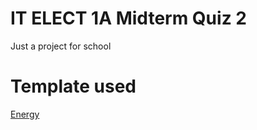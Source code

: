 # IT ELECT 1A Midterm Quiz 2
Just a project for school
# Template used
[Energy]([url](http://www.mashup-template.com/preview.html?template=energy))
